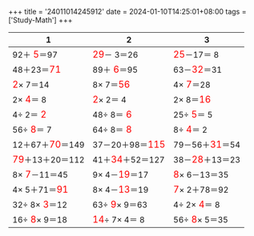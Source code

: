 +++ 
title = '24011014245912' 
date = 2024-01-10T14:25:01+08:00 
tags = ['Study-Math'] 
+++ 

1 | 2 | 3 
-- | -- | -- 
92＋<font color=red size=4> 5</font>＝97 | <font color=red size=4>29</font>－ 3＝26 | <font color=red size=4>25</font>－17＝ 8 
48＋23＝<font color=red size=4>71</font> | 89＋<font color=red size=4> 6</font>＝95 | 63－<font color=red size=4>32</font>＝31 
<font color=red size=4> 2</font>× 7＝14 |  8× 7＝<font color=red size=4>56</font> |  4×<font color=red size=4> 7</font>＝28 
 2×<font color=red size=4> 4</font>＝ 8 | <font color=red size=4> 2</font>× 2＝ 4 |  2× 8＝<font color=red size=4>16</font> 
 4÷ 2＝<font color=red size=4> 2</font> | 48÷ 8＝<font color=red size=4> 6</font> | 25÷<font color=red size=4> 5</font>＝ 5 
56÷<font color=red size=4> 8</font>＝ 7 | 64÷ 8＝<font color=red size=4> 8</font> |  8÷<font color=red size=4> 4</font>＝ 2 
12＋67＋<font color=red size=4>70</font>＝149 | 37－20＋98＝<font color=red size=4>115</font> | 79－56＋<font color=red size=4>31</font>＝54 
<font color=red size=4>79</font>＋13＋20＝112 | 41＋<font color=red size=4>34</font>＋52＝127 | 38－<font color=red size=4>28</font>＋13＝23 
 8×<font color=red size=4> 7</font>－11＝45 |  9× 4－<font color=red size=4>19</font>＝17 | <font color=red size=4> 8</font>× 6－13＝35 
 4× 5＋71＝<font color=red size=4>91</font> |  8× 4－<font color=red size=4>13</font>＝19 | <font color=red size=4> 7</font>× 2＋78＝92 
32÷ 8×<font color=red size=4> 3</font>＝12 | 63÷<font color=red size=4> 9</font>× 9＝63 |  4÷ 2×<font color=red size=4> 4</font>＝ 8 
16÷<font color=red size=4> 8</font>× 9＝18 | <font color=red size=4>14</font>÷ 7× 4＝ 8 | 56÷<font color=red size=4> 8</font>× 5＝35 

